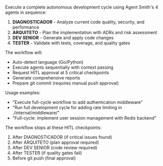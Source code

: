 Execute a complete autonomous development cycle using Agent Smith's 4 agents in sequence:

1. **DIAGNOSTICADOR** - Analyze current code quality, security, and performance
2. **ARQUITETO** - Plan the implementation with ADRs and risk assessment
3. **DEV SENIOR** - Generate and apply code changes
4. **TESTER** - Validate with tests, coverage, and quality gates

The workflow will:
- Auto-detect language (Go/Python)
- Execute agents sequentially with context passing
- Request HITL approval at 5 critical checkpoints
- Generate comprehensive reports
- Prepare git commit (requires manual push approval)

Usage examples:
- "Execute full-cycle workflow to add authentication middleware"
- "Run full development cycle for adding rate limiting in ./internal/middleware/"
- "Full-cycle: implement user session management with Redis backend"

The workflow stops at these HITL checkpoints:
1. After DIAGNOSTICADOR (if critical issues found)
2. After ARQUITETO (plan approval required)
3. After DEV SENIOR (code review required)
4. After TESTER (if quality gates fail)
5. Before git push (final approval)
